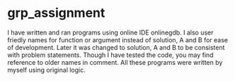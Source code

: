 # grp_assignment

I have written and ran programs using online IDE onlinegdb.
I also user friedly names for function or argument instead of solution, A and B for ease of development.
Later it was changed to solution, A and B to be consistent with problem statements.
Though I have tested the code, you may find reference to older names in comment.
All these programs were written by myself using original logic.
